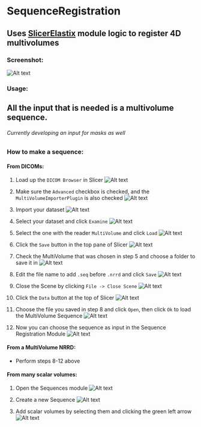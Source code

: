 # SequenceRegistration
## Uses [SlicerElastix](https://github.com/lassoan/SlicerElastix) module logic to register 4D multivolumes

### Screenshot:


![Alt text](screenshot.png?raw=true "Screenshot")

### Usage:

## All the input that is needed is a multivolume sequence.
###### Currently developing an input for masks as well

### How to make a sequence:

#### From DICOMs:
1. Load up the `DICOM Browser` in Slicer
![Alt text](img/loadDcm.png?raw=true "Load DICOM")

2. Make sure the `Advanced` checkbox is checked, and the `MultiVolumeImporterPlugin` is also checked
![Alt text](img/multivolume.png?raw=true "Load DICOMs as a multivolume")

3. Import your dataset
![Alt text](img/import.png?raw=true "Import DICOMs")

4. Select your dataset and click `Examine`
![Alt text](img/examine.png?raw=true "Examine DICOMs")

5. Select the one with the reader `MultiVolume` and click `Load`
![Alt text](img/load.png?raw=true "Load MultiVolume")

6. Click the `Save` button in the top pane of Slicer
![Alt text](img/save.png?raw=true "Save MultiVolume")

7. Check the MultiVolume that was chosen in step 5 and choose a folder to save it in
![Alt text](img/nrrd.png?raw=true "Save MultiVolume as Nrrd")

8. Edit the file name to add `.seq` before `.nrrd` and click `Save`
![Alt text](img/seqnrrd.png?raw=true "Save MultiVolume as Nrrd Sequence")

9. Close the Scene by clicking `File -> Close Scene`
![Alt text](img/closescene.png?raw=true "Close Scene")

10. Click the `Data` button at the top of Slicer
![Alt text](img/data.png?raw=true "Add Data")

11. Choose the file you saved in step 8 and click `Open`, then click `Ok` to load the MultiVolume Sequence
![Alt text](img/open.png?raw=true "Load MultiVolume Sequence")

12. Now you can choose the sequence as input in the Sequence Registration Module
![Alt text](img/choose.png?raw=true "Use MultiVolume Sequence in Sequence Registration")

#### From a MultiVolume NRRD:
- Perform steps 8-12 above

#### From many scalar volumes:
1. Open the Sequences module
![Alt text](img/choose.png?raw=true "Open the Sequences module")

2. Create a new Sequence
![Alt text](img/createseq.png?raw=true "Create a new Sequence")

3. Add scalar volumes by selecting them and clicking the green left arrow
![Alt text](img/addvoltoseq.png?raw=true "Append Sequence with Scalar Volumes")

